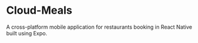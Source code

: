 # Cloud-Meals
A cross-platform mobile application for restaurants booking in React Native built using Expo.

